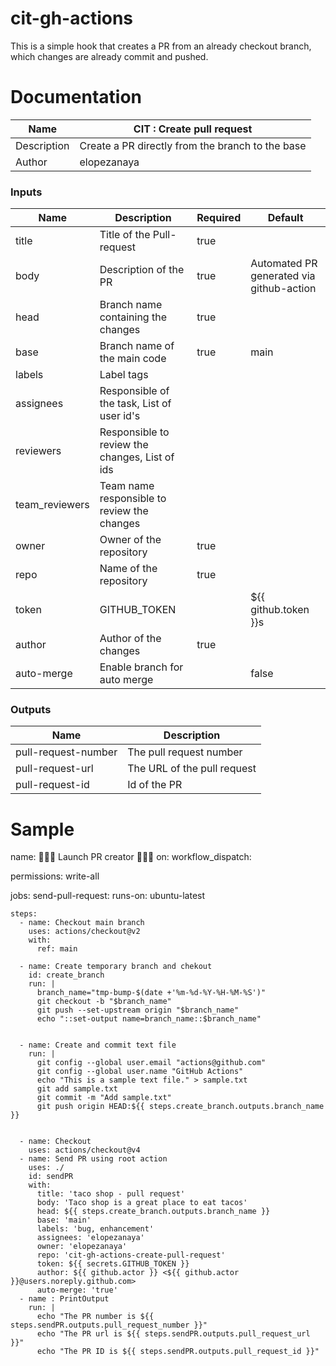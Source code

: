 # cit-gh-actions
This is a simple hook that creates a PR from an already checkout branch, which changes are already commit and pushed.



# Documentation

| Name           | CIT : Create pull request                                        |
|----------------|--------------------------------------------------------------------|
| Description    | Create a PR directly from the branch to the base                   |
| Author         | elopezanaya                                                       |


### Inputs
| Name           | Description                                     | Required | Default                                   |
|----------------|-------------------------------------------------|----------|-------------------------------------------|
| title          | Title of the Pull-request                        | true     |                                           |
| body           | Description of the PR                            | true     | Automated PR generated via github-action   |
| head           | Branch name containing the changes               | true     |                                           |
| base           | Branch name of the main code                     | true     | main                                      |
| labels         | Label tags                                      |          |                                           |
| assignees      | Responsible of the task, List of user id's       |          |                                           |
| reviewers      | Responsible to review the changes, List of ids   |          |                                           |
| team_reviewers | Team name responsible to review the changes      |          |                                           |
| owner          | Owner of the repository                          | true     |                                           |
| repo           | Name of the repository                           | true     |                                           |
| token          | GITHUB_TOKEN                                    |          | \${{ github.token }}s                     |
| author         | Author of the changes                            | true     |                                           |
| auto-merge     | Enable branch for auto merge                     |          | false                                     |

### Outputs
| Name                 | Description                    |
|----------------------|--------------------------------|
| pull-request-number  | The pull request number        |
| pull-request-url     | The URL of the pull request    |
| pull-request-id      | Id of the PR                   |




# Sample

name: 🚀🚀🚀 Launch PR creator 📢📢📢
on:
  workflow_dispatch:

permissions: write-all

jobs:
  send-pull-request:
    runs-on: ubuntu-latest

    steps:
      - name: Checkout main branch
        uses: actions/checkout@v2
        with:
          ref: main

      - name: Create temporary branch and chekout
        id: create_branch
        run: | 
          branch_name="tmp-bump-$(date +'%m-%d-%Y-%H-%M-%S')"
          git checkout -b "$branch_name"
          git push --set-upstream origin "$branch_name"
          echo "::set-output name=branch_name::$branch_name"


      - name: Create and commit text file
        run: |
          git config --global user.email "actions@github.com"
          git config --global user.name "GitHub Actions"
          echo "This is a sample text file." > sample.txt
          git add sample.txt
          git commit -m "Add sample.txt"
          git push origin HEAD:${{ steps.create_branch.outputs.branch_name }}

          
      - name: Checkout
        uses: actions/checkout@v4
      - name: Send PR using root action
        uses: ./
        id: sendPR
        with:
          title: 'taco shop - pull request'
          body: 'Taco shop is a great place to eat tacos'
          head: ${{ steps.create_branch.outputs.branch_name }}
          base: 'main'
          labels: 'bug, enhancement'
          assignees: 'elopezanaya'
          owner: 'elopezanaya'
          repo: 'cit-gh-actions-create-pull-request'
          token: ${{ secrets.GITHUB_TOKEN }}
          author: ${{ github.actor }} <${{ github.actor }}@users.noreply.github.com>
          auto-merge: 'true'
      - name : PrintOutput
        run: | 
          echo "The PR number is ${{ steps.sendPR.outputs.pull_request_number }}"
          echo "The PR url is ${{ steps.sendPR.outputs.pull_request_url }}"
          echo "The PR ID is ${{ steps.sendPR.outputs.pull_request_id }}"
